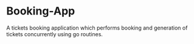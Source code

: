 # Booking-App
A tickets booking application which performs booking and generation of tickets concurrently using go routines.
